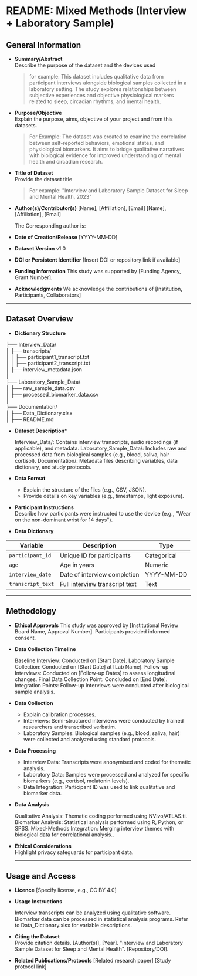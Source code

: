 # README: Mixed Methods (Interview + Laboratory Sample)

## General Information

- **Summary/Abstract**  
  Describe the purpose of the dataset and the devices used
  > for example: This dataset includes qualitative data from participant interviews alongside biological samples collected in a laboratory setting. The study explores relationships between subjective experiences and objective physiological markers related to sleep, circadian rhythms, and mental health.

- **Purpose/Objective**  
  Explain the purpose, aims, objective of your project and from this datasets.
  > For Example: The dataset was created to examine the correlation between self-reported behaviors, emotional states, and physiological biomarkers. It aims to bridge qualitative narratives with biological evidence for improved understanding of mental health and circadian research.

- **Title of Dataset**  
  Provide the dataset title
  > For example: "Interview and Laboratory Sample Dataset for Sleep and Mental Health, 2023"

- **Author(s)/Contributor(s)**
  [Name], [Affiliation], [Email]
  [Name], [Affiliation], [Email]

  The Corresponding author is: 

- **Date of Creation/Release** [YYYY-MM-DD]

- **Dataset Version** v1.0

- **DOI or Persistent Identifier** [Insert DOI or repository link if available]

- **Funding Information** This study was supported by [Funding Agency, Grant Number].

- **Acknowledgments**
  We acknowledge the contributions of [Institution, Participants, Collaborators]

---

## Dataset Overview

- **Dictionary Structure**

├── Interview_Data/  
│   ├── transcripts/        
│   │   ├── participant1_transcript.txt         
│   │   ├── participant2_transcript.txt        
│   ├── interview_metadata.json      
│    
├── Laboratory_Sample_Data/    
│   ├── raw_sample_data.csv    
│   ├── processed_biomarker_data.csv     
│      
├── Documentation/    
│   ├── Data_Dictionary.xlsx    
│   ├── README.md     


- **Dataset Description***

  Interview_Data/: Contains interview transcripts, audio recordings (if applicable), and metadata.
  Laboratory_Sample_Data/: Includes raw and processed data from biological samples (e.g., blood, saliva, hair cortisol).
  Documentation/: Metadata files describing variables, data dictionary, and study protocols.


- **Data Format**  
  - Explain the structure of the files (e.g., CSV, JSON).  
  - Provide details on key variables (e.g., timestamps, light exposure).

- **Participant Instructions**  
  Describe how participants were instructed to use the device (e.g., "Wear on the non-dominant wrist for 14 days").

- **Data Dictionary**

| **Variable**     | **Description**                | **Type**     |  
|------------------|--------------------------------|--------------|  
| `participant_id` | Unique ID for participants     | Categorical  |  
| `age`            | Age in years                   | Numeric      |
| `interview_date` | Date of interview completion   | YYYY-MM-DD   |
| `transcript_text`| Full interview transcript text | Text         |

---
## Methodology

- **Ethical Approvals**
  This study was approved by [Institutional Review Board Name, Approval Number]. Participants provided informed consent.

- **Data Collection Timeline**

  Baseline Interview: Conducted on [Start Date].
  Laboratory Sample Collection: Conducted on [Start Date] at [Lab Name].
  Follow-up Interviews: Conducted on [Follow-up Dates] to assess longitudinal changes.
  Final Data Collection Point: Concluded on [End Date].
  Integration Points: Follow-up interviews were conducted after biological sample analysis.

- **Data Collection**  
  - Explain calibration processes.
  - Interviews: Semi-structured interviews were conducted by trained researchers and transcribed verbatim.
  - Laboratory Samples: Biological samples (e.g., blood, saliva, hair) were collected and analyzed using standard protocols.

- **Data Processing**  
  - Interview Data: Transcripts were anonymised and coded for thematic analysis.
  - Laboratory Data: Samples were processed and analyzed for specific biomarkers (e.g., cortisol, melatonin levels).
  - Data Integration: Participant ID was used to link qualitative and biomarker data.

- **Data Analysis**

  Qualitative Analysis: Thematic coding performed using NVivo/ATLAS.ti.
  Biomarker Analysis: Statistical analysis performed using R, Python, or SPSS.
  Mixed-Methods Integration: Merging interview themes with biological data for correlational analysis..

- **Ethical Considerations**  
  Highlight privacy safeguards for participant data.

  ----
  
## Usage and Access

- **Licence** 
  [Specify license, e.g., CC BY 4.0]


- **Usage Instructions**  

  Interview transcripts can be analyzed using qualitative software.
  Biomarker data can be processed in statistical analysis programs.
  Refer to Data_Dictionary.xlsx for variable descriptions.

- **Citing the Dataset**  
  Provide citation details.
  [Author(s)], [Year]. "Interview and Laboratory Sample Dataset for Sleep and Mental Health". [Repository/DOI].

- **Related Publications/Protocols**
  [Related research paper]
  [Study protocol link]

